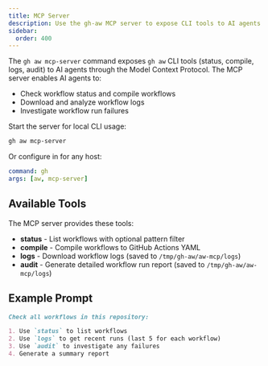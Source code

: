 ```yaml
---
title: MCP Server
description: Use the gh-aw MCP server to expose CLI tools to AI agents via Model Context Protocol, enabling secure workflow management.
sidebar:
  order: 400
---
```


The `gh aw mcp-server` command exposes `gh aw` CLI tools (status, compile, logs, audit) to AI agents through the Model Context Protocol. The MCP server enables AI agents to:
- Check workflow status and compile workflows
- Download and analyze workflow logs
- Investigate workflow run failures

Start the server for local CLI usage:

```bash
gh aw mcp-server
```

Or configure in for any host:
```yaml
command: gh
args: [aw, mcp-server]
```

## Available Tools

The MCP server provides these tools:

- **status** - List workflows with optional pattern filter
- **compile** - Compile workflows to GitHub Actions YAML
- **logs** - Download workflow logs (saved to `/tmp/gh-aw/aw-mcp/logs`)
- **audit** - Generate detailed workflow run report (saved to `/tmp/gh-aw/aw-mcp/logs`)

## Example Prompt

```markdown
Check all workflows in this repository:

1. Use `status` to list workflows
2. Use `logs` to get recent runs (last 5 for each workflow)
3. Use `audit` to investigate any failures
4. Generate a summary report

```

